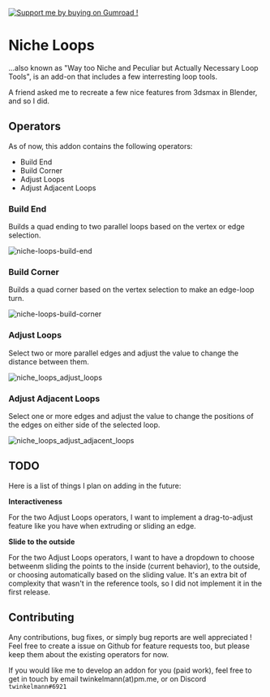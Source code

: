 
[![Support me by buying on Gumroad !](https://user-images.githubusercontent.com/26815785/121318918-fceac680-c90b-11eb-8c52-e491bf54a57e.png)](https://gumroad.com/twinkelmann)


# Niche Loops

...also known as "Way too Niche and Peculiar but Actually Necessary Loop Tools", is an add-on that includes a few interresting loop tools.

A friend asked me to recreate a few nice features from 3dsmax in Blender, and so I did.

## Operators

As of now, this addon contains the following operators:

- Build End
- Build Corner
- Adjust Loops
- Adjust Adjacent Loops

### Build End

Builds a quad ending to two parallel loops based on the vertex or edge selection.

![niche-loops-build-end](https://user-images.githubusercontent.com/26815785/121320787-c4e48300-c90d-11eb-81ac-dd156a016aaa.gif)

### Build Corner

Builds a quad corner based on the vertex selection to make an edge-loop turn.

![niche-loops-build-corner](https://user-images.githubusercontent.com/26815785/121320620-9cf51f80-c90d-11eb-8156-727763fafe72.gif)

### Adjust Loops

Select two or more parallel edges and adjust the value to change the distance between them.

![niche_loops_adjust_loops](https://user-images.githubusercontent.com/26815785/121320442-7636e900-c90d-11eb-8333-0ec7ff072f3b.gif)

### Adjust Adjacent Loops

Select one or more edges and adjust the value to change the positions of the edges on either side of the selected loop.

![niche_loops_adjust_adjacent_loops](https://user-images.githubusercontent.com/26815785/121320291-4d165880-c90d-11eb-87ac-d9c82bc5e67d.gif)

## TODO

Here is a list of things I plan on adding in the future:

**Interactiveness**

For the two Adjust Loops operators, I want to implement a drag-to-adjust feature like you have when extruding or sliding an edge.

**Slide to the outside**

For the two Adjust Loops operators, I want to have a dropdown to choose betweenm sliding the points to the inside (current behavior), to the outside, or choosing automatically based on the sliding value.
It's an extra bit of complexity that wasn't in the reference tools, so I did not implement it in the first release.

## Contributing

Any contributions, bug fixes, or simply bug reports are well appreciated !
Feel free to create a issue on Github for feature requests too, but please keep them about the existing operators for now.

If you would like me to develop  an addon for you (paid work), feel free to get in touch by email twinkelmann(at)pm.me, or on Discord `twinkelmann#6921`
